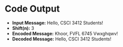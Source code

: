 # Code Output
* **Input Message:** Hello, CSCI 3412 Students! 
* **Shift(n):** 3
* **Encoded Message:** Khoor, FVFL 6745 Vwxghqwv!
* **Decoded Message:** Hello, CSCI 3412 Students!